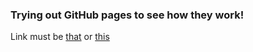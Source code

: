 ### Trying out GitHub pages to see how they work!

Link must be [that](https://rinzler27.github.io) or [this](https://rinzler-27.github.io)
